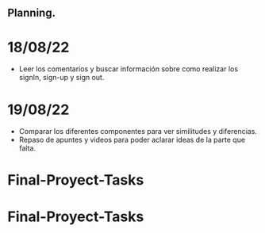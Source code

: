 
## Planning.

# 18/08/22
- Leer los comentarios y buscar información sobre como realizar los signIn, sign-up y sign out. 

# 19/08/22
- Comparar los diferentes componentes para ver similitudes y diferencias.
- Repaso de apuntes y videos para poder aclarar ideas de la parte que falta.

# Final-Proyect-Tasks
# Final-Proyect-Tasks
